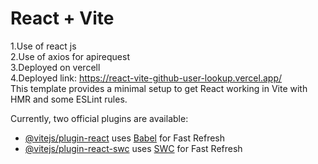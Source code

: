 # React + Vite
1.Use of react js <br>
2.Use of axios for apirequest<br>
3.Deployed on vercell<br>
4.Deployed link: https://react-vite-github-user-lookup.vercel.app/<br>
This template provides a minimal setup to get React working in Vite with HMR and some ESLint rules.

Currently, two official plugins are available:

- [@vitejs/plugin-react](https://github.com/vitejs/vite-plugin-react/blob/main/packages/plugin-react/README.md) uses [Babel](https://babeljs.io/) for Fast Refresh
- [@vitejs/plugin-react-swc](https://github.com/vitejs/vite-plugin-react-swc) uses [SWC](https://swc.rs/) for Fast Refresh
